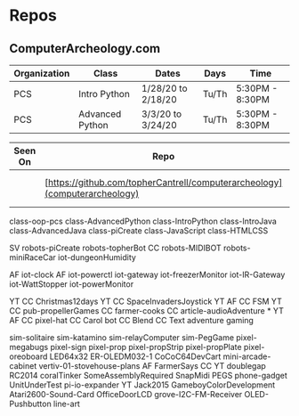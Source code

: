 # Repos

## ComputerArcheology.com

| Organization | Class            | Dates              | Days    | Time            |
| ------       | ------           | ------             | ------  | ------          |
| PCS          | Intro Python     | 1/28/20 to 2/18/20 | Tu/Th   | 5:30PM - 8:30PM |
| PCS          | Advanced Python  | 3/3/20 to 3/24/20  | Tu/Th   | 5:30PM - 8:30PM |

| Seen On | Repo  | Description |
| -----   | ----- | ----- |
| | [https://github.com/topherCantrell/computerarcheology](computerarcheology) | Content for the computerarcheology.com website |

class-oop-pcs
class-AdvancedPython
class-IntroPython
class-IntroJava
class-AdvancedJava
class-piCreate
class-JavaScript
class-HTMLCSS

SV robots-piCreate
robots-topherBot
CC robots-MIDIBOT
robots-miniRaceCar
iot-dungeonHumidity

AF iot-clock
AF iot-powerctl
iot-gateway
iot-freezerMonitor
iot-IR-Gateway
iot-WattStopper
iot-powerMonitor

YT CC Christmas12days
YT CC SpaceInvadersJoystick
YT AF CC FSM
YT CC pub-propellerGames
CC farmer-cooks
CC article-audioAdventure *
YT AF CC pixel-hat
CC Carol bot
CC Blend
CC Text adventure gaming

sim-solitaire
sim-katamino
sim-relayComputer
sim-PegGame
pixel-megabugs
pixel-sign
pixel-prop
pixel-propStrip
pixel-propPlate
pixel-oreoboard
LED64x32
ER-OLEDM032-1
CoCoC64DevCart
mini-arcade-cabinet
vertiv-01-stovehouse-plans
AF FarmerSays
CC YT doublegap
RC2014
coralTinker
SomeAssemblyRequired
SnapMidi
PEGS
phone-gadget
UnitUnderTest
pi-io-expander
YT Jack2015
GameboyColorDevelopment
Atari2600-Sound-Card
OfficeDoorLCD
grove-I2C-FM-Receiver
OLED-Pushbutton
line-art
